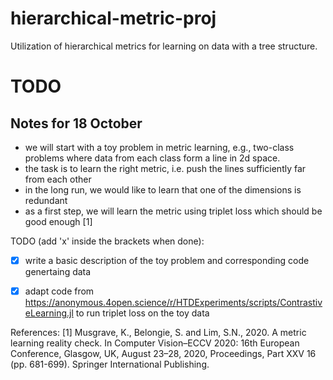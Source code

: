 # hierarchical-metric-proj
Utilization of hierarchical metrics for learning on data with a tree structure.


# TODO

## Notes for 18 October
- we will start with a toy problem in metric learning, e.g., two-class problems where data from each class form a line in 2d space.
- the task is to learn the right metric, i.e. push the lines sufficiently far from each other
- in the long run, we would like to learn that one of the dimensions is redundant
- as a first step, we will learn the metric using triplet loss which should be good enough [1]

TODO (add 'x' inside the brackets when done):
- [x] write a basic description of the toy problem and corresponding code genertaing data
- [x] adapt code from https://anonymous.4open.science/r/HTDExperiments/scripts/ContrastiveLearning.jl to run triplet loss on the toy data




References:
[1] Musgrave, K., Belongie, S. and Lim, S.N., 2020. A metric learning reality check. In Computer Vision–ECCV 2020: 16th European Conference, Glasgow, UK, August 23–28, 2020, Proceedings, Part XXV 16 (pp. 681-699). Springer International Publishing.
